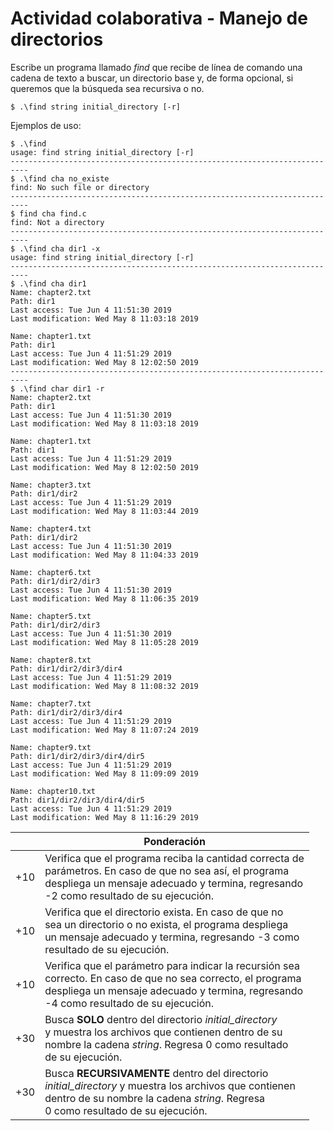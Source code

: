 # Actividad colaborativa - Manejo de directorios
Escribe un programa llamado *find* que recibe de línea de comando una cadena de texto a buscar, un directorio base y, de forma opcional, si queremos que la búsqueda sea recursiva o no.

```
$ .\find string initial_directory [-r]
```

Ejemplos de uso:
```
$ .\find
usage: find string initial_directory [-r]
--------------------------------------------------------------------------
$ .\find cha no_existe
find: No such file or directory
--------------------------------------------------------------------------
$ find cha find.c
find: Not a directory
--------------------------------------------------------------------------
$ .\find cha dir1 -x
usage: find string initial_directory [-r]
--------------------------------------------------------------------------
$ .\find cha dir1
Name: chapter2.txt
Path: dir1
Last access: Tue Jun 4 11:51:30 2019
Last modification: Wed May 8 11:03:18 2019

Name: chapter1.txt
Path: dir1
Last access: Tue Jun 4 11:51:29 2019
Last modification: Wed May 8 12:02:50 2019
--------------------------------------------------------------------------
$ .\find char dir1 -r
Name: chapter2.txt
Path: dir1
Last access: Tue Jun 4 11:51:30 2019
Last modification: Wed May 8 11:03:18 2019

Name: chapter1.txt
Path: dir1
Last access: Tue Jun 4 11:51:29 2019
Last modification: Wed May 8 12:02:50 2019

Name: chapter3.txt
Path: dir1/dir2
Last access: Tue Jun 4 11:51:29 2019
Last modification: Wed May 8 11:03:44 2019

Name: chapter4.txt
Path: dir1/dir2
Last access: Tue Jun 4 11:51:30 2019
Last modification: Wed May 8 11:04:33 2019

Name: chapter6.txt
Path: dir1/dir2/dir3
Last access: Tue Jun 4 11:51:30 2019
Last modification: Wed May 8 11:06:35 2019

Name: chapter5.txt
Path: dir1/dir2/dir3
Last access: Tue Jun 4 11:51:30 2019
Last modification: Wed May 8 11:05:28 2019

Name: chapter8.txt
Path: dir1/dir2/dir3/dir4
Last access: Tue Jun 4 11:51:29 2019
Last modification: Wed May 8 11:08:32 2019

Name: chapter7.txt
Path: dir1/dir2/dir3/dir4
Last access: Tue Jun 4 11:51:29 2019
Last modification: Wed May 8 11:07:24 2019

Name: chapter9.txt
Path: dir1/dir2/dir3/dir4/dir5
Last access: Tue Jun 4 11:51:29 2019
Last modification: Wed May 8 11:09:09 2019

Name: chapter10.txt
Path: dir1/dir2/dir3/dir4/dir5
Last access: Tue Jun 4 11:51:29 2019
Last modification: Wed May 8 11:16:29 2019
```
|     | Ponderación                                                                                                                                                                                                   |
|-----|---------------------------------------------------------------------------------------------------------------------------------------------------------------------------------------------------------------|
| +10 | Verifica que el programa reciba la cantidad correcta de<br>parámetros. En caso de que no sea así, el programa<br>despliega un mensaje adecuado y termina, regresando<br>-2 como resultado de su ejecución.    |
| +10 | Verifica que el directorio exista. En caso de que no<br>sea un directorio o no exista, el programa despliega<br>un mensaje adecuado y termina, regresando -3 como<br>resultado de su ejecución.               |
| +10 | Verifica que el parámetro para indicar la recursión sea<br>correcto. En caso de que no sea correcto, el programa<br>despliega un mensaje adecuado y termina, regresando<br>-4 como resultado de su ejecución. |
| +30 | Busca **SOLO** dentro del directorio *initial_directory*<br>y muestra los archivos que contienen dentro de su<br>nombre la cadena *string*. Regresa 0 como resultado<br>de su ejecución.                      |
| +30 | Busca **RECURSIVAMENTE** dentro del directorio<br>*initial_directory* y muestra los archivos que contienen<br>dentro de su nombre la cadena *string*. Regresa<br>0 como resultado de su ejecución.            |